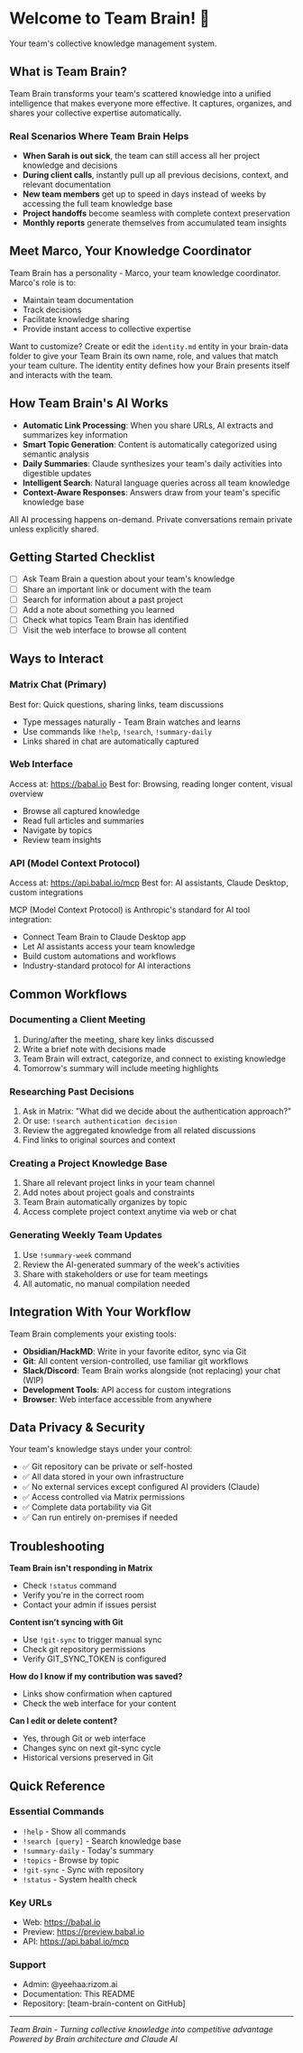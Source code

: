 # Welcome to Team Brain! 🧠

Your team's collective knowledge management system.

## What is Team Brain?

Team Brain transforms your team's scattered knowledge into a unified intelligence that makes everyone more effective. It captures, organizes, and shares your collective expertise automatically.

### Real Scenarios Where Team Brain Helps

- **When Sarah is out sick**, the team can still access all her project knowledge and decisions
- **During client calls**, instantly pull up all previous decisions, context, and relevant documentation
- **New team members** get up to speed in days instead of weeks by accessing the full team knowledge base
- **Project handoffs** become seamless with complete context preservation
- **Monthly reports** generate themselves from accumulated team insights

## Meet Marco, Your Knowledge Coordinator

Team Brain has a personality - Marco, your team knowledge coordinator. Marco's role is to:

- Maintain team documentation
- Track decisions
- Facilitate knowledge sharing
- Provide instant access to collective expertise

Want to customize? Create or edit the `identity.md` entity in your brain-data folder to give your Team Brain its own name, role, and values that match your team culture. The identity entity defines how your Brain presents itself and interacts with the team.

## How Team Brain's AI Works

- **Automatic Link Processing**: When you share URLs, AI extracts and summarizes key information
- **Smart Topic Generation**: Content is automatically categorized using semantic analysis
- **Daily Summaries**: Claude synthesizes your team's daily activities into digestible updates
- **Intelligent Search**: Natural language queries across all team knowledge
- **Context-Aware Responses**: Answers draw from your team's specific knowledge base

All AI processing happens on-demand. Private conversations remain private unless explicitly shared.

## Getting Started Checklist

- [ ] Ask Team Brain a question about your team's knowledge
- [ ] Share an important link or document with the team
- [ ] Search for information about a past project
- [ ] Add a note about something you learned
- [ ] Check what topics Team Brain has identified
- [ ] Visit the web interface to browse all content

## Ways to Interact

### Matrix Chat (Primary)

Best for: Quick questions, sharing links, team discussions

- Type messages naturally - Team Brain watches and learns
- Use commands like `!help`, `!search`, `!summary-daily`
- Links shared in chat are automatically captured

### Web Interface

Access at: https://babal.io
Best for: Browsing, reading longer content, visual overview

- Browse all captured knowledge
- Read full articles and summaries
- Navigate by topics
- Review team insights

### API (Model Context Protocol)

Access at: https://api.babal.io/mcp
Best for: AI assistants, Claude Desktop, custom integrations

MCP (Model Context Protocol) is Anthropic's standard for AI tool integration:

- Connect Team Brain to Claude Desktop app
- Let AI assistants access your team knowledge
- Build custom automations and workflows
- Industry-standard protocol for AI interactions

## Common Workflows

### Documenting a Client Meeting

1. During/after the meeting, share key links discussed
2. Write a brief note with decisions made
3. Team Brain will extract, categorize, and connect to existing knowledge
4. Tomorrow's summary will include meeting highlights

### Researching Past Decisions

1. Ask in Matrix: "What did we decide about the authentication approach?"
2. Or use: `!search authentication decision`
3. Review the aggregated knowledge from all related discussions
4. Find links to original sources and context

### Creating a Project Knowledge Base

1. Share all relevant project links in your team channel
2. Add notes about project goals and constraints
3. Team Brain automatically organizes by topic
4. Access complete project context anytime via web or chat

### Generating Weekly Team Updates

1. Use `!summary-week` command
2. Review the AI-generated summary of the week's activities
3. Share with stakeholders or use for team meetings
4. All automatic, no manual compilation needed

## Integration With Your Workflow

Team Brain complements your existing tools:

- **Obsidian/HackMD**: Write in your favorite editor, sync via Git
- **Git**: All content version-controlled, use familiar git workflows
- **Slack/Discord**: Team Brain works alongside (not replacing) your chat (WIP)
- **Development Tools**: API access for custom integrations
- **Browser**: Web interface accessible from anywhere

## Data Privacy & Security

Your team's knowledge stays under your control:

- ✅ Git repository can be private or self-hosted
- ✅ All data stored in your own infrastructure
- ✅ No external services except configured AI providers (Claude)
- ✅ Access controlled via Matrix permissions
- ✅ Complete data portability via Git
- ✅ Can run entirely on-premises if needed

## Troubleshooting

**Team Brain isn't responding in Matrix**

- Check `!status` command
- Verify you're in the correct room
- Contact your admin if issues persist

**Content isn't syncing with Git**

- Use `!git-sync` to trigger manual sync
- Check git repository permissions
- Verify GIT_SYNC_TOKEN is configured

**How do I know if my contribution was saved?**

- Links show confirmation when captured
- Check the web interface for your content

**Can I edit or delete content?**

- Yes, through Git or web interface
- Changes sync on next git-sync cycle
- Historical versions preserved in Git

## Quick Reference

### Essential Commands

- `!help` - Show all commands
- `!search [query]` - Search knowledge base
- `!summary-daily` - Today's summary
- `!topics` - Browse by topic
- `!git-sync` - Sync with repository
- `!status` - System health check

### Key URLs

- Web: https://babal.io
- Preview: https://preview.babal.io
- API: https://api.babal.io/mcp

### Support

- Admin: @yeehaa:rizom.ai
- Documentation: This README
- Repository: [team-brain-content on GitHub]

---

_Team Brain - Turning collective knowledge into competitive advantage_
_Powered by Brain architecture and Claude AI_

